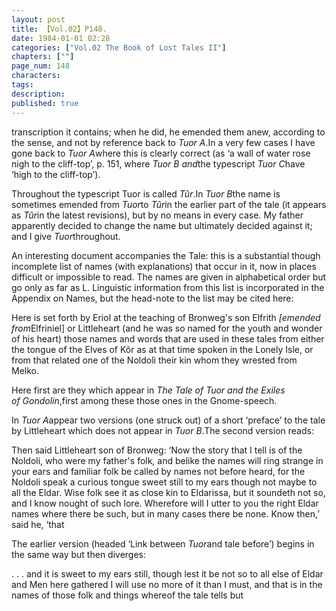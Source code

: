 ```yaml
---
layout: post
title: 【Vol.02】P148.
date: 1984-01-01 02:28
categories: ["Vol.02 The Book of Lost Tales II"]
chapters: [""]
page_num: 148
characters: 
tags: 
description: 
published: true
---
```


<p style="text-indent: 0;">
transcription it contains; when he did, he emended them anew, according to the sense, and not by reference back to <I>Tuor A</I>.In a very few cases I have gone back to <I>Tuor A</I>where this is clearly correct (as ‘a wall of water rose nigh to the cliff-top’, p. 151, where <I>Tuor B and</I>the typescript <I>Tuor C</I>have ‘high to the cliff-top’).
</p>

Throughout the typescript Tuor is called <I>Tûr</I>.In <I>Tuor B</I>the name is sometimes emended from <I>Tuor</I>to <I>Tûr</I>in the earlier part of the tale (it appears as <I>Tûr</I>in the latest revisions), but by no means in every case. My father apparently decided to change the name but ultimately decided against it; and I give <I>Tuor</I>throughout.

An interesting document accompanies the Tale: this is a substantial though incomplete list of names (with explanations) that occur in it, now in places difficult or impossible to read. The names are given in alphabetical order but go only as far as L. Linguistic information from this list is incorporated in the Appendix on Names, but the head-note to the list may be cited here:

Here is set forth by Eriol at the teaching of Bronweg's son Elfrith <I>[emended from</I>Elfriniel] or Littleheart (and he was so named for the youth and wonder of his heart) those names and words that are used in these tales from either the tongue of the Elves of Kôr as at that time spoken in the Lonely Isle, or from that related one of the Noldoli their kin whom they wrested from Melko.

Here first are they which appear in <I>The Tale of Tuor and the Exiles<BR>of Gondolin</I>,first among these those ones in the Gnome-speech.

In <I>Tuor A</I>appear two versions (one struck out) of a short ‘preface’ to the tale by Littleheart which does not appear in <I>Tuor B</I>.The second version reads:

Then said Littleheart son of Bronweg: ‘Now the story that I tell is of the Noldoli, who were my father's folk, and belike the names will ring strange in your ears and familiar folk be called by names not before heard, for the Noldoli speak a curious tongue sweet still to my ears though not maybe to all the Eldar. Wise folk see it as close kin to Eldarissa, but it soundeth not so, and I know nought of such lore. Wherefore will I utter to you the right Eldar names where there be such, but in many cases there be none. Know then,’ said he, ‘that

The earlier version (headed ‘Link between <I>Tuor</I>and tale before’) begins in the same way but then diverges:

. . . and it is sweet to my ears still, though lest it be not so to all else of Eldar and Men here gathered I will use no more of it than I must, and that is in the names of those folk and things whereof the tale tells but


